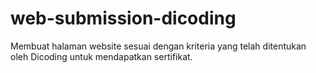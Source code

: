 # web-submission-dicoding
Membuat halaman website sesuai dengan kriteria yang telah ditentukan oleh Dicoding untuk mendapatkan sertifikat.
